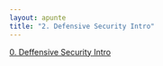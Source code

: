 ```yaml
---
layout: apunte
title: "2. Defensive Security Intro"
---
```


[0. Deffensive Security Intro](/apuntes/thm/0-pre-career/1-pre-security/1-introduction-to-cybersecurity/2-deffensive-security-intro/0-deffensive-security-intro/)